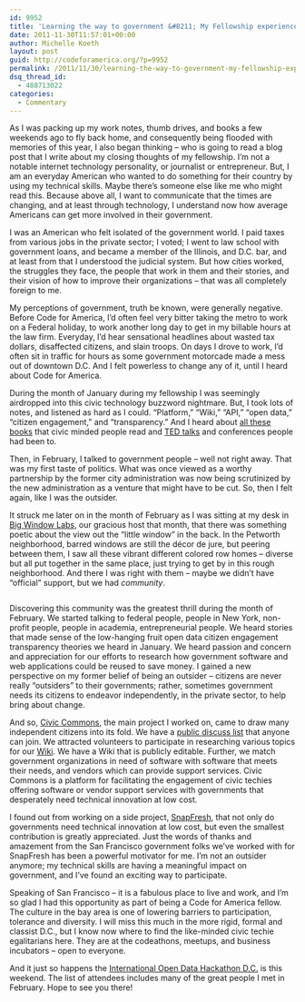 ```yaml
---
id: 9952
title: 'Learning the way to government &#8211; My Fellowship experience'
date: 2011-11-30T11:57:01+00:00
author: Michelle Koeth
layout: post
guid: http://codeforamerica.org/?p=9952
permalink: /2011/11/30/learning-the-way-to-government-my-fellowship-experience/
dsq_thread_id:
  - 488713022
categories:
  - Commentary
---
```

As I was packing up my work notes, thumb drives, and books a few weekends ago to fly back home, and consequently being flooded with memories of this year, I also began thinking &#8211; who is going to read a blog post that I write about my closing thoughts of my fellowship. I’m not a notable internet technology personality, or journalist or entrepreneur. But, I am an everyday American who wanted to do something for their country by using my technical skills. Maybe there’s someone else like me who might read this. Because above all, I want to communicate that the times are changing, and at least through technology, I understand now how average Americans can get more involved in their government.

I was an American who felt isolated of the government world. I paid taxes from various jobs in the private sector; I voted; I went to law school with government loans, and became a member of the Illinois, and D.C. bar, and at least from that I understood the judicial system. But how cities worked, the struggles they face, the people that work in them and their stories, and their vision of how to improve their organizations &#8211; that was all completely foreign to me.

My perceptions of government, truth be known, were generally negative. Before Code for America, I’d often feel very bitter taking the metro to work on a Federal holiday, to work another long day to get in my billable hours at the law firm. Everyday, I’d hear sensational headlines about wasted tax dollars, disaffected citizens, and slain troops. On days I drove to work, I’d often sit in traffic for hours as some government motorcade made a mess out of downtown D.C. And I felt powerless to change any of it, until I heard about Code for America.

During the month of January during my fellowship I was seemingly airdropped into this civic technology buzzword nightmare. But, I took lots of notes, and listened as hard as I could. “Platform,” “Wiki,” “API,” “open data,” “citizen engagement,” and “transparency.” And I heard about [all these books](http://codeforamerica.org/2010/11/23/book-list/) that civic minded people read and [TED talks](http://www.ted.com/talks) and conferences people had been to.

Then, in February, I talked to government people &#8211; well not right away. That was my first taste of politics. What was once viewed as a worthy partnership by the former city administration was now being scrutinized by the new administration as a venture that might have to be cut. So, then I felt again, like I was the outsider.

It struck me later on in the month of February as I was sitting at my desk in [Big Window Labs](http://bigwindowlabs.com/), our gracious host that month, that there was something poetic about the view out the “little window” in the back. In the Petworth neighborhood, barred windows are still the décor de jure, but peering between them, I saw all these vibrant different colored row homes &#8211; diverse but all put together in the same place, just trying to get by in this rough neighborhood. And there I was right with them &#8211; maybe we didn’t have &#8220;official&#8221; support, but we had _community_.

[<img class="alignleft size-medium wp-image-9953" title="bigwindow" src="http://codeforamerica.org/wp-content/uploads/2011/11/bigwindow-300x225.jpg" alt="" />](http://codeforamerica.org/wp-content/uploads/2011/11/bigwindow.jpg)

Discovering this community was the greatest thrill during the month of February. We started talking to federal people, people in New York, non-profit people, people in academia, entrepreneurial people. We heard stories that made sense of the low-hanging fruit open data citizen engagement transparency theories we heard in January. We heard passion and concern and appreciation for our efforts to research how government software and web applications could be reused to save money. I gained a new perspective on my former belief of being an outsider &#8211; citizens are never really “outsiders” to their governments; rather, sometimes government needs its citizens to endeavor independently, in the private sector, to help bring about change.

And so, [Civic Commons](http://civiccommons.org/), the main project I worked on, came to draw many independent citizens into its fold. We have a [public discuss list](https://groups.google.com/a/civiccommons.com/group/discuss/topics?pli=1) that anyone can join. We attracted volunteers to participate in researching various topics for our [Wiki](http://wiki.civiccommons.org/). We have a Wiki that is publicly editable. Further, we match government organizations in need of software with software that meets their needs, and vendors which can provide support services. Civic Commons is a platform for facilitating the engagement of civic techies offering software or vendor support services with governments that desperately need technical innovation at low cost.

I found out from working on a side project, [SnapFresh](http://www.snapfresh.org), that not only do governments need technical innovation at low cost, but even the smallest contribution is greatly appreciated. Just the words of thanks and amazement from the San Francisco government folks we’ve worked with for SnapFresh has been a powerful motivator for me. I’m not an outsider anymore; my technical skills are having a meaningful impact on government, and I’ve found an exciting way to participate.

Speaking of San Francisco &#8211; it is a fabulous place to live and work, and I’m so glad I had this opportunity as part of being a Code for America fellow. The culture in the bay area is one of lowering barriers to participation, tolerance and diversity. I will miss this much in the more rigid, formal and classist D.C., but I know now where to find the like-minded civic techie egalitarians here. They are at the codeathons, meetups, and business incubators &#8211; open to everyone.

And it just so happens the [International Open Data Hackathon D.C.](http://opendatahackdc.eventbrite.com/) is this weekend. The list of attendees includes many of the great people I met in February. Hope to see you there!
